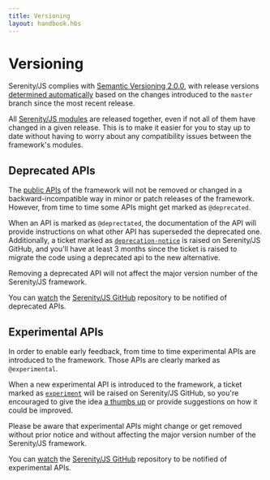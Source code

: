 ```yaml
---
title: Versioning
layout: handbook.hbs
---
```

# Versioning

Serenity/JS complies with [Semantic Versioning 2.0.0](https://semver.org/), with release versions [determined automatically](/contributing.html#the-serenity-js-framework) based on the changes introduced to the `master` branch since the most recent release.

All [Serenity/JS modules](/modules) are released together, even if not all of them have changed in a given release.
This is to make it easier for you to stay up to date without having to worry about any compatibility issues between the framework's modules.

## Deprecated APIs

The [public APIs](/modules) of the framework will not be removed or changed in a backward-incompatible way in minor or patch releases of the framework. However, from time to time some APIs might get marked as `@deprecated`.

When an API is marked as `@deprectated`, the documentation of the API will provide instructions on what other API has superseded the deprecated one. Additionally, a ticket marked as [`deprecation-notice`](https://github.com/serenity-js/serenity-js/labels/deprecation-notice) is raised on Serenity/JS GitHub, and you'll have at least 3 months since the ticket is raised to migrate the code using a deprecated api to the new alternative.

Removing a deprecated API will not affect the major version number of the Serenity/JS framework.

You can [watch](https://help.github.com/en/github/receiving-notifications-about-activity-on-github/watching-and-unwatching-repositories) the [Serenity/JS GitHub](https://github.com/serenity-js/serenity-js) repository to be notified of deprecated APIs. 

## Experimental APIs

In order to enable early feedback, from time to time experimental APIs are introduced to the framework. Those APIs are clearly marked as `@experimental`.

When a new experimental API is introduced to the framework, a ticket marked as [`experiment`](https://github.com/jan-molak/serenity-js/labels/experiment) will be raised on Serenity/JS GitHub, so you're encouraged to give the idea [a thumbs up](https://help.github.com/en/github/collaborating-with-issues-and-pull-requests/about-conversations-on-github#reacting-to-ideas-in-comments) or provide suggestions on how it could be improved.
 
Please be aware that experimental APIs might change or get removed without prior notice and without affecting the major version number of the Serenity/JS framework.

You can [watch](https://help.github.com/en/github/receiving-notifications-about-activity-on-github/watching-and-unwatching-repositories) the [Serenity/JS GitHub](https://github.com/serenity-js/serenity-js) repository to be notified of experimental APIs.
